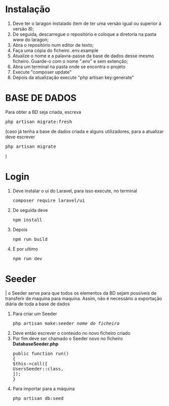 <h1>Instalação</h1>
<ol>
    <li>Deve ter o laragon instalado (tem de ter uma versão igual ou superior á versão 8);</li>
    <li>De seguida, descarregue o repositório e coloque a diretoria na pasta www do laragon;</li>
    <li>Abra o repositório num editor de texto;</li>
    <li>Faça uma cópia do ficheiro .env.example</li>
    <li>Atualize o nome e a palavra-passe da base de dados desse mesmo ficheiro. Guarde-o com o nome ".env" e sem extenção;</li>
    <li>Abra um terminal na pasta onde se encontra o projeto</li>
    <li>Execute "composer update"</li>
    <li>Depois da atualização execute "php artisan key:generate"</li>
</ol>

<h1>BASE DE DADOS</h1>
<p>Para obter a BD seja criada, escreva <pre>php artisan migrate:fresh</pre> (caso já tenha a base de dados criada e alguns utilizadores, para a atualizar deve escrever <pre>php artisan migrate</pre> )</p>


<h1>Login</h1>
<ol>
    <li>Deve instalar o ui do Laravel, para isso execute, no terminal</li>
    <pre>composer require laravel/ui</pre> 
    <li>De seguida deve </li>
    <pre>npm install</pre>
    <li>Depois </li>
    <pre>npm run build</pre>
    <li>E por ultimo </li>
    <pre>npm run dev</pre>
</ol>

<h1>Seeder</h1>
<p>| o Seeder serve para que todos os elementos da BD sejam possíveis de transferir de maquina para maquina. Assim, não é necessário a exportação diária de toda a base de dados</p>
<ol>
    <li>Para criar um Seeder </li>
    <pre>php artisan make:seeder <i>nome do ficheiro</i></pre> 
    <li>Deve então escrever o conteúdo no novo ficheiro criado</li>
    <li>Por fim deve ser chamado o Seeder novo no ficheiro <b>DatabaseSeeder.php</b> </li>
    <pre>public function run()<br>{<br>$this->call([<br>UsersSeeder::class,<br>]);<br>}</pre>
    <li>Para importar para a máquina</li>
    <pre>php artisan db:seed</pre>
</ol>